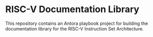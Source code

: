 # RISC-V Documentation Library

This repository contains an Antora playbook project for building the documentation library for the RISC-V Instruction Set Architecture.
